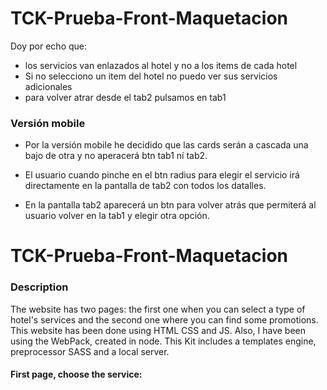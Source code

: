# TCK-Prueba-Front-Maquetacion

Doy por echo que:
* los servicios van enlazados al hotel y no a los items de cada hotel
* Si no selecciono un item del hotel no puedo ver sus servicios adicionales
* para volver atrar desde el tab2 pulsamos en tab1


### Versión mobile
* Por la versión mobile he decidido que las cards serán a cascada una bajo de otra y no aperacerá btn tab1 ní tab2. 

* El usuario cuando pinche en el btn radius para elegir el servicio irá directamente en la pantalla de tab2 con todos los datalles. 

* En la pantalla tab2 aparecerá un btn para volver atrás que permiterá al usuario volver en la tab1 y elegir otra opción.

#  TCK-Prueba-Front-Maquetacion
 
### Description

The website has two pages: the first one when you can select a type of hotel's services and the second one where you can find some promotions.
This website has been done using HTML CSS and JS. Also, I have been using the WebPack, created in node. This Kit includes a templates engine, preprocessor SASS and a local server.

#### First page, choose the service:



